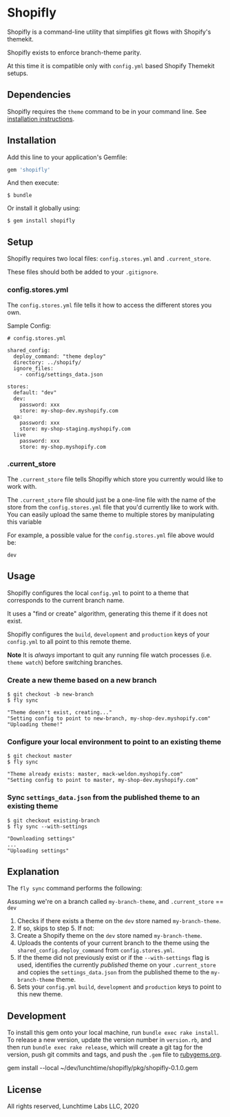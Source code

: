 # Shopifly

Shopifly is a command-line utility that simplifies git flows with Shopify's
themekit.

Shopifly exists to enforce branch-theme parity.

At this time it is compatible only with `config.yml` based Shopify Themekit
setups.

## Dependencies

Shopifly requires the `theme` command to be in your command line. See
[installation instructions](https://shopify.github.io/themekit/).

## Installation

Add this line to your application's Gemfile:

```ruby
gem 'shopifly'
```

And then execute:

    $ bundle

Or install it globally using:

    $ gem install shopifly

## Setup

Shopifly requires two local files: `config.stores.yml` and `.current_store`.

These files should both be added to your `.gitignore`.

### config.stores.yml

The `config.stores.yml` file tells it how to access the different stores you
own.

Sample Config:

```
# config.stores.yml

shared_config:
  deploy_command: "theme deploy"
  directory: ../shopify/
  ignore_files:
    - config/settings_data.json

stores:
  default: "dev"
  dev:
    password: xxx
    store: my-shop-dev.myshopify.com
  qa:
    password: xxx
    store: my-shop-staging.myshopify.com
  live
    password: xxx
    store: my-shop.myshopify.com

```

### .current_store

The `.current_store` file tells Shopifly which store you currently would like to
work with.

The `.current_store` file should just be a one-line file with the name of the
store from the `config.stores.yml` file that you'd currently like to work with.
You can easily upload the same theme to multiple stores by manipulating this
variable

For example, a possible value for the `config.stores.yml` file above would be:

```
dev
```

## Usage

Shopifly configures the local `config.yml` to point to a theme that corresponds
to the current branch name.

It uses a "find or create" algorithm, generating this theme if it does not exist.

Shopifly configures the `build`, `development` and `production` keys of your
`config.yml` to all point to this remote theme.

**Note** It is _always_ important to quit any running file watch processes (i.e.
`theme watch`) before switching branches.

### Create a new theme based on a new branch

    $ git checkout -b new-branch
    $ fly sync

    "Theme doesn't exist, creating..."
    "Setting config to point to new-branch, my-shop-dev.myshopify.com"
    "Uploading theme!"

### Configure your local environment to point to an existing theme

    $ git checkout master
    $ fly sync

    "Theme already exists: master, mack-weldon.myshopify.com"
    "Setting config to point to master, my-shop-dev.myshopify.com"

### Sync `settings_data.json` from the published theme to an existing theme

    $ git checkout existing-branch
    $ fly sync --with-settings

    "Downloading settings"
    ...
    "Uploading settings"

## Explanation

The `fly sync` command performs the following:

Assuming we're on a branch called `my-branch-theme`, and `.current_store` ==
`dev`

1. Checks if there exists a theme on the `dev` store named `my-branch-theme`.
2. If so, skips to step 5. If not:
3. Create a Shopify theme on the `dev` store named `my-branch-theme`.
4. Uploads the contents of your current branch to the theme using the
   `shared_config.deploy_command` from `config.stores.yml`.
5. If the theme did not previously exist or if the `--with-settings` flag is
   used, identifies the currently _published_ theme on your `.current_store` and
   copies the `settings_data.json` from the published theme to the `my-branch-theme`
   theme.
6. Sets your `config.yml` `build`, `development` and `production` keys to point
   to this new theme.

## Development

To install this gem onto your local machine, run `bundle exec rake install`. To
release a new version, update the version number in `version.rb`, and then run
`bundle exec rake release`, which will create a git tag for the version, push
git commits and tags, and push the `.gem` file to
[rubygems.org](https://rubygems.org).

gem install --local ~/dev/lunchtime/shopifly/pkg/shopifly-0.1.0.gem

## License

All rights reserved, Lunchtime Labs LLC, 2020
